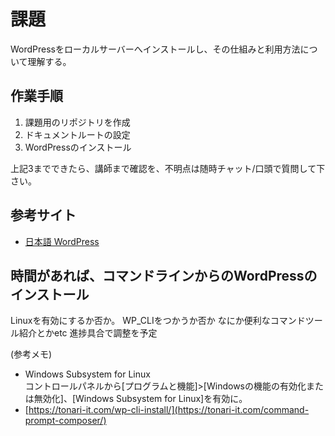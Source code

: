 # 課題

WordPressをローカルサーバーへインストールし、その仕組みと利用方法について理解する。


## 作業手順

1. 課題用のリポジトリを作成
2. ドキュメントルートの設定
3. WordPressのインストール

上記3までできたら、講師まで確認を、不明点は随時チャット/口頭で質問して下さい。  

## 参考サイト

- [日本語 WordPress](https://ja.wordpress.org/)


## 時間があれば、コマンドラインからのWordPressのインストール

Linuxを有効にするか否か。 WP_CLIをつかうか否か
なにか便利なコマンドツール紹介とかetc
進捗具合で調整を予定

(参考メモ)
- Windows Subsystem for Linux  
	コントロールパネルから[プログラムと機能]>[Windowsの機能の有効化または無効化]、[Windows Subsystem for Linux]を有効に。
- [https://tonari-it.com/wp-cli-install/](https://tonari-it.com/command-prompt-composer/)



